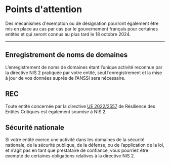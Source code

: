 # Points d'attention

Des mécanismes d'exemption ou de désignation pourront également être mis en place au cas par cas par le gouvernement
français pour certaines entités et qui seront connus au plus tard le 18 octobre 2024.

---

## Enregistrement de noms de domaines

L’enregistrement de noms de domaines étant l’unique activité reconnue par la directive NIS 2 pratiquée par votre entité,
seul l’enregistrement et la mise à jour de vos données auprès de l’ANSSI sera nécessaire.

## REC

Toute entité concernée par la
directive [UE 2022/2557](https://eur-lex.europa.eu/legal-content/FR/TXT/?uri=CELEX:32022L2557) de Résilience des Entités
Critiques est également soumise à NIS 2.

## Sécurité nationale

Si votre entité exerce une activité dans les domaines de la sécurité nationale, de la sécurité publique, de la défense,
ou de l’application de la loi, et n’agit pas en tant que prestataire de confiance, vous pourriez être exempté de
certaines obligations relatives à la directive NIS 2.
